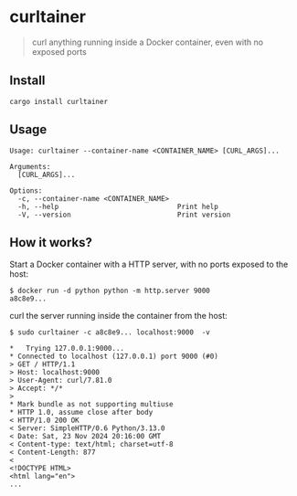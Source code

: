 # curltainer

> curl anything running inside a Docker container, even with no exposed ports

## Install

```
cargo install curltainer
```

## Usage

```
Usage: curltainer --container-name <CONTAINER_NAME> [CURL_ARGS]...

Arguments:
  [CURL_ARGS]...

Options:
  -c, --container-name <CONTAINER_NAME>
  -h, --help                             Print help
  -V, --version                          Print version

```

## How it works?

Start a Docker container with a HTTP server, with no ports exposed to the host:
```
$ docker run -d python python -m http.server 9000
a8c8e9...
```

curl the server running inside the container from the host:
```
$ sudo curltainer -c a8c8e9... localhost:9000  -v

*   Trying 127.0.0.1:9000...
* Connected to localhost (127.0.0.1) port 9000 (#0)
> GET / HTTP/1.1
> Host: localhost:9000
> User-Agent: curl/7.81.0
> Accept: */*
>
* Mark bundle as not supporting multiuse
* HTTP 1.0, assume close after body
< HTTP/1.0 200 OK
< Server: SimpleHTTP/0.6 Python/3.13.0
< Date: Sat, 23 Nov 2024 20:16:00 GMT
< Content-type: text/html; charset=utf-8
< Content-Length: 877
<
<!DOCTYPE HTML>
<html lang="en">
...
```
